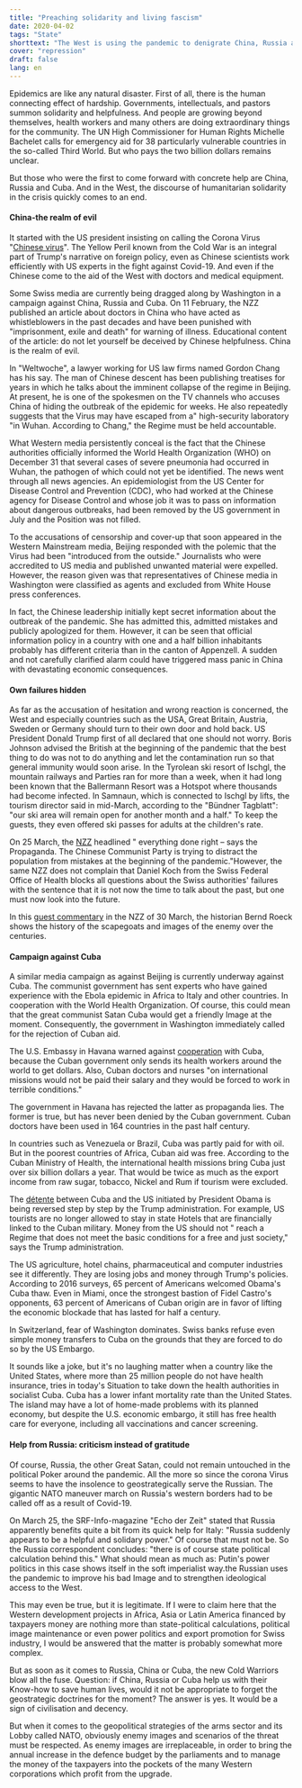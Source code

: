 ```yaml
---
title: "Preaching solidarity and living fascism"
date: 2020-04-02
tags: "State"
shorttext: "The West is using the pandemic to denigrate China, Russia and Cuba."
cover: "repression"
draft: false
lang: en
---
```


Epidemics are like any natural disaster. First of all, there is the human connecting effect of hardship. Governments, intellectuals, and pastors summon solidarity and helpfulness. And people are growing beyond themselves, health workers and many others are doing extraordinary things for the community. The UN High Commissioner for Human Rights Michelle Bachelet calls for emergency aid for 38 particularly vulnerable countries in the so-called Third World. But who pays the two billion dollars remains unclear.

But those who were the first to come forward with concrete help are China, Russia and Cuba. And in the West, the discourse of humanitarian solidarity in the crisis quickly comes to an end.

#### China-the realm of evil

It started with the US president insisting on calling the Corona Virus "[Chinese virus](https://edition.cnn.com/2020/03/17/politics/trump-china-coronavirus/index.html "Trump again defends use of the term 'China virus'")". The Yellow Peril known from the Cold War is an integral part of Trump's narrative on foreign policy, even as Chinese scientists work efficiently with US experts in the fight against Covid-19. And even if the Chinese come to the aid of the West with doctors and medical equipment.

Some Swiss media are currently being dragged along by Washington in a campaign against China, Russia and Cuba. On 11 February, the NZZ published an article about doctors in China who have acted as whistleblowers in the past decades and have been punished with "imprisonment, exile and death" for warning of illness. Educational content of the article: do not let yourself be deceived by Chinese helpfulness. China is the realm of evil.

In "Weltwoche", a lawyer working for US law firms named Gordon Chang has his say. The man of Chinese descent has been publishing treatises for years in which he talks about the imminent collapse of the regime in Beijing. At present, he is one of the spokesmen on the TV channels who accuses China of hiding the outbreak of the epidemic for weeks. He also repeatedly suggests that the Virus may have escaped from a" high-security laboratory "in Wuhan. According to Chang," the Regime must be held accountable.

What Western media persistently conceal is the fact that the Chinese authorities officially informed the World Health Organization (WHO) on December 31 that several cases of severe pneumonia had occurred in Wuhan, the pathogen of which could not yet be identified. The news went through all news agencies. An epidemiologist from the US Center for Disease Control and Prevention (CDC), who had worked at the Chinese agency for Disease Control and whose job it was to pass on information about dangerous outbreaks, had been removed by the US government in July and the Position was not filled.

To the accusations of censorship and cover-up that soon appeared in the Western Mainstream media, Beijing responded with the polemic that the Virus had been "introduced from the outside." Journalists who were accredited to US media and published unwanted material were expelled. However, the reason given was that representatives of Chinese media in Washington were classified as agents and excluded from White House press conferences.

In fact, the Chinese leadership initially kept secret information about the outbreak of the pandemic. She has admitted this, admitted mistakes and publicly apologized for them. However, it can be seen that official information policy in a country with one and a half billion inhabitants probably has different criteria than in the canton of Appenzell. A sudden and not carefully clarified alarm could have triggered mass panic in China with devastating economic consequences.

#### Own failures hidden

As far as the accusation of hesitation and wrong reaction is concerned, the West and especially countries such as the USA, Great Britain, Austria, Sweden or Germany should turn to their own door and hold back. US President Donald Trump first of all declared that one should not worry. Boris Johnson advised the British at the beginning of the pandemic that the best thing to do was not to do anything and let the contamination run so that general immunity would soon arise. In the Tyrolean ski resort of Ischgl, the mountain railways and Parties ran for more than a week, when it had long been known that the Ballermann Resort was a Hotspot where thousands had become infected. In Samnaun, which is connected to Ischgl by lifts, the tourism director said in mid-March, according to the "Bündner Tagblatt": "our ski area will remain open for another month and a half." To keep the guests, they even offered ski passes for adults at the children's rate. 

On 25 March, the [NZZ](https://www.nzz.ch/international/coronavirus-propaganda-china-hat-alles-richtig-gemacht-ld.1548233 "China hat im Umgang mit dem Coronavirus alles richtig gemacht – so sagt es zumindest Pekings Propaganda") headlined " everything done right – says the Propaganda. The Chinese Communist Party is trying to distract the population from mistakes at the beginning of the pandemic."However, the same NZZ does not complain that Daniel Koch from the Swiss Federal Office of Health blocks all questions about the Swiss authorities' failures with the sentence that it is not now the time to talk about the past, but one must now look into the future.

In this [guest commentary](https://www.nzz.ch/meinung/der-orientalische-feind-ist-ein-tiefsitzendes-stereotyp-das-jedoch-einen-medizinhistorischen-hintergrund-hat-ld.1548436 "Der 'orientalische Feind' ist ein tiefsitzendes Stereotyp, das jedoch einen medizinhistorischen Hintergrund hat") in the NZZ of 30 March, the historian Bernd Roeck shows the history of the scapegoats and images of the enemy over the centuries.

#### Campaign against Cuba

A similar media campaign as against Beijing is currently underway against Cuba. The communist government has sent experts who have gained experience with the Ebola epidemic in Africa to Italy and other countries. In cooperation with the World Health Organization. Of course, this could mean that the great communist Satan Cuba would get a friendly Image at the moment. Consequently, the government in Washington immediately called for the rejection of Cuban aid.

The U.S. Embassy in Havana warned against [cooperation](https://morningstaronline.co.uk/article/w/us-pressures-countries-reject-cuban-aid-during-coronavirus-pandemic "US pressures countries to reject Cuban aid during coronavirus pandemic") with Cuba, because the Cuban government only sends its health workers around the world to get dollars. Also, Cuban doctors and nurses "on international missions would not be paid their salary and they would be forced to work in terrible conditions."

The government in Havana has rejected the latter as propaganda lies. The former is true, but has never been denied by the Cuban government. Cuban doctors have been used in 164 countries in the past half century.

In countries such as Venezuela or Brazil, Cuba was partly paid for with oil. But in the poorest countries of Africa, Cuban aid was free. According to the Cuban Ministry of Health, the international health missions bring Cuba just over six billion dollars a year. That would be twice as much as the export income from raw sugar, tobacco, Nickel and Rum if tourism were excluded.

The [détente](https://truthout.org/articles/trump-takes-aim-at-obama-s-detente-with-cuba/ "Trump Takes Aim at Obama’s Détente With Cuba") between Cuba and the US initiated by President Obama is being reversed step by step by the Trump administration. For example, US tourists are no longer allowed to stay in state Hotels that are financially linked to the Cuban military. Money from the US should not " reach a Regime that does not meet the basic conditions for a free and just society," says the Trump administration.

The US agriculture, hotel chains, pharmaceutical and computer industries see it differently. They are losing jobs and money through Trump's policies. According to 2016 surveys, 65 percent of Americans welcomed Obama's Cuba thaw. Even in Miami, once the strongest bastion of Fidel Castro's opponents, 63 percent of Americans of Cuban origin are in favor of lifting the economic blockade that has lasted for half a century.

In Switzerland, fear of Washington dominates. Swiss banks refuse even simple money transfers to Cuba on the grounds that they are forced to do so by the US Embargo.

It sounds like a joke, but it's no laughing matter when a country like the United States, where more than 25 million people do not have health insurance, tries in today's Situation to take down the health authorities in socialist Cuba. Cuba has a lower infant mortality rate than the United States. The island may have a lot of home-made problems with its planned economy, but despite the U.S. economic embargo, it still has free health care for everyone, including all vaccinations and cancer screening.

#### Help from Russia: criticism instead of gratitude

Of course, Russia, the other Great Satan, could not remain untouched in the political Poker around the pandemic. All the more so since the corona Virus seems to have the insolence to geostrategically serve the Russian. The gigantic NATO maneuver march on Russia's western borders had to be called off as a result of Covid-19.

On March 25, the SRF-Info-magazine "Echo der Zeit" stated that Russia apparently benefits quite a bit from its quick help for Italy: "Russia suddenly appears to be a helpful and solidary power." Of course that must not be. So the Russia correspondent concludes: "there is of course state political calculation behind this." What should mean as much as: Putin's power politics in this case shows itself in the soft imperialist way.the Russian uses the pandemic to improve his bad Image and to strengthen ideological access to the West.

This may even be true, but it is legitimate. If I were to claim here that the Western development projects in Africa, Asia or Latin America financed by taxpayers money are nothing more than state-political calculations, political image maintenance or even power politics and export promotion for Swiss industry, I would be answered that the matter is probably somewhat more complex.

But as soon as it comes to Russia, China or Cuba, the new Cold Warriors blow all the fuse. Question: if China, Russia or Cuba help us with their Know-how to save human lives, would it not be appropriate to forget the geostrategic doctrines for the moment? The answer is yes. It would be a sign of civilisation and decency.

But when it comes to the geopolitical strategies of the arms sector and its Lobby called NATO, obviously enemy images and scenarios of the threat must be respected. As enemy images are irreplaceable, in order to bring the annual increase in the defence budget by the parliaments and to manage the money of the taxpayers into the pockets of the many Western corporations which profit from the upgrade.
